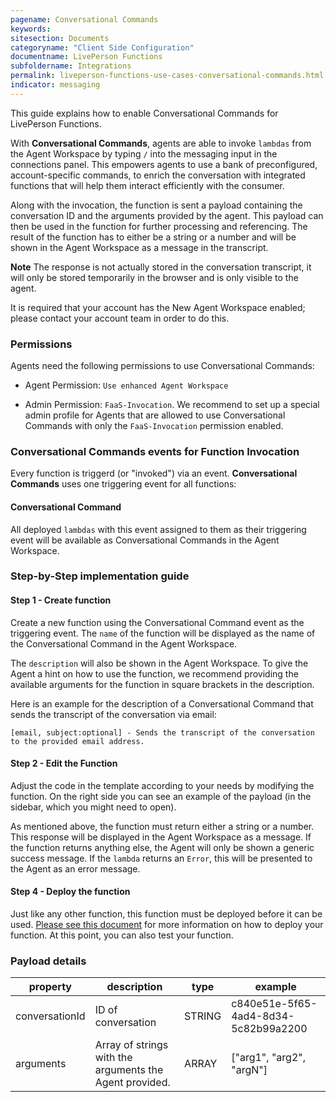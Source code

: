 ```yaml
---
pagename: Conversational Commands
keywords:
sitesection: Documents
categoryname: "Client Side Configuration"
documentname: LivePerson Functions
subfoldername: Integrations
permalink: liveperson-functions-use-cases-conversational-commands.html
indicator: messaging
---
```


This guide explains how to enable Conversational Commands for LivePerson Functions.

With **Conversational Commands**, agents are able to invoke `lambdas` from the Agent Workspace by typing `/` into the messaging input in the connections panel. This empowers agents to use a bank of preconfigured, account-specific commands, to enrich the conversation with integrated functions that will help them interact efficiently with the consumer.

Along with the invocation, the function is sent a payload containing the conversation ID and the arguments provided by the agent. This payload can then be used in the function for further processing and referencing. The result of the function has to either be a string or a number and will be shown in the Agent Workspace as a message in the transcript. 

**Note** The response is not actually stored in the conversation transcript, it will only be stored temporarily in the browser and is only visible to the agent.

<div class="important"> It is required that your account has the New Agent Workspace enabled; please contact your account team in order to do this.</div>

### Permissions

Agents need the following permissions to use Conversational Commands:

* Agent Permission: `Use enhanced Agent Workspace`

* Admin Permission: `FaaS-Invocation`. We recommend to set up a special admin profile for Agents that are allowed to use Conversational Commands with only the `FaaS-Invocation` permission enabled.

### Conversational Commands events for Function Invocation

Every function is triggerd (or "invoked") via an event. **Conversational Commands** uses one triggering event for all functions:

#### Conversational Command

All deployed `lambdas` with this event assigned to them as their triggering event will be available as Conversational Commands in the Agent Workspace. 

### Step-by-Step implementation guide

#### Step 1 - Create function

Create a new function using the Conversational Command event as the triggering event. The `name` of the function will be displayed as the name of the Conversational Command in the Agent Workspace.

The `description` will also be shown in the Agent Workspace. To give the Agent a hint on how to use the function, we recommend providing the available arguments for the function in square brackets in the description. 

Here is an example for the description of a Conversational Command that sends the transcript of the conversation via email: 

`[email, subject:optional] - Sends the transcript of the conversation to the provided email address.`

#### Step 2 - Edit the Function

Adjust the code in the template according to your needs by modifying the function. On the right side you can see an example of the payload (in the sidebar, which you might need to open).

As mentioned above, the function must return either a string or a number. This response will be displayed in the Agent Workspace as a message. If the function returns anything else, the Agent will only be shown a generic success message. If the `lambda` returns an `Error`, this will be presented to the Agent as an error message.

#### Step 4 - Deploy the function

Just like any other function, this function must be deployed before it can be used. [Please see this document](function-as-a-service-deploying-functions.html) for more information on how to deploy your function. At this point, you can also test your function.

### Payload details

<table>
<thead><tr><th>property</th><th>description</th><th>type</th><th>example</th></tr></thead><tbody>
 <tr><td>conversationId</td><td>ID of conversation</td><td>STRING</td><td>c840e51e-5f65-4ad4-8d34-5c82b99a2200</td></tr>
 <tr><td>arguments</td><td>Array of strings with the arguments the Agent provided.</td><td>ARRAY</td><td>["arg1", "arg2", "argN"]</td></tr>

</tbody></table>
